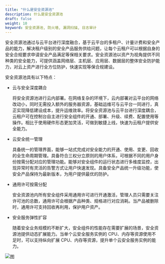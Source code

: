 ```yaml
---
title: "什么是安全资源池"
description: 什么是安全资源池
draft: false
weight: 10
keyword: 安全资源池, 防火墙, 漏洞扫描, 日志审计
---
```


安全资源池通过与云平台进行深度融合，基于云平台的多租户、计量计费和安全产品的能力，解决租户级别的安全产品服务供给问题，让每个云租户可以根据自身的安全合规要求申请安全产品满足等保相关要求。安全资源池以资产为视角提供不同种类的安全能力，可提供涵盖网络层、主机层、应用层、数据层的整体安全防护能力，对云上资产进行全方位防护，快速实现等保合规建设。

安全资源池具有以下特点：

* 云与安全深度耦合

  将安全资源池进行云内部署。在网络复杂的环境下，云内部署对云平台的网络改动小，同时无需投入额外的服务器资源，基础运维可与云平台一同进行，真正实现降低建设成本，提升运维效率。将安全资源池与云平台进行深度耦合，云租户可在控制台自主进行安全组件的开通、部署、升级、续费、配置使用等操作。相比于使用硬件形态更加灵活，可做到敏捷上线，快速为云租户提供安全能力。

* 云安全统一管理

  具备统一的管理界面，能够一站式完成对安全能力的开通、使用、变更、回收的全生命周期管理。具备符合三权分立原则的用户体系，可根据不同的用户身份按需分配对应的管理功能。能够对安全组件的运行状态进行多维度监控，出现异常时有灵活的告警方式让用户快速发现。具备安全产品统一升级功能，使安全产品保持为最新版本，为用户提供最优的防护。

* 通用许可按需分配

  安全资源池内所有安全组件采用通用许可进行开通激活，管理人员只需要关注许可池的总数，通用许可会根据产品种类、规格进行对应消耗。当产品被删除时，通用许可支持回收再利用，保护用户资产。

* 安全服务弹性扩容

  随着安全业务规模的不断扩大，安全组件的性能存在需要扩展的场景，安全资源池提供动态扩展能力。当单个云安全服务实例的 CPU、内存等资源使用不足时，可以支持纵向扩展 CPU、内存等资源，提升单个云安全服务实例的能力。

![图](../../_images/sintg0.png)

